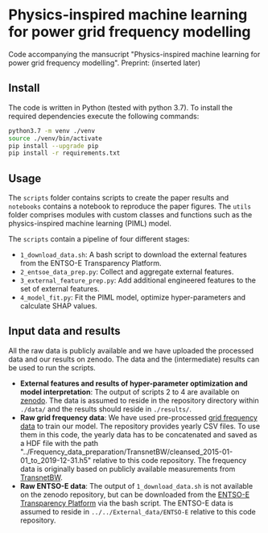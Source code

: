 # Physics-inspired machine learning for power grid frequency modelling

Code accompanying the mansucript "Physics-inspired machine learning for power grid frequency modelling".
Preprint: (inserted later)

## Install

The code is written in Python (tested with python 3.7). To install the required dependencies execute the following commands:

```bash
python3.7 -m venv ./venv
source ./venv/bin/activate
pip install --upgrade pip
pip install -r requirements.txt
```

## Usage

The `scripts` folder contains scripts to create the paper results and `notebooks` contains a notebook to reproduce the paper figures. The `utils` folder comprises modules with custom classes and functions such as the physics-inspired machine learning (PIML) model.

The `scripts` contain a pipeline of four different stages:

* `1_download_data.sh`: A bash script to download the external features from the ENTSO-E Transparency Platform.
* `2_entsoe_data_prep.py`: Collect and aggregate external features.
* `3_external_feature_prep.py`: Add additional engineered features to the set of external features.
* `4_model_fit.py`: Fit the PIML model, optimize hyper-parameters and calculate SHAP values.

## Input data and results

All the raw data is publicly available and we have uploaded the processed data and our results on zenodo. The data and the (intermediate) results can be used to run the scripts.

* **External features and results of hyper-parameter optimization and model interpretation**: The output of scripts 2 to 4 are available on [zenodo](https://zenodo.org/record/xxxx). The data is assumed to reside in the repository directory within `./data/` and the results should reside in `./results/`. 
* **Raw grid frequency data**: We have used pre-processed [grid frequency data](https://zenodo.org/record/5105820) to train our model. The repository provides yearly CSV files. To use them in this code, the yearly data has to be concatenated and saved as a HDF file with the path "../Frequency_data_preparation/TransnetBW/cleansed_2015-01-01_to_2019-12-31.h5" relative to this code repository. The frequency data is originally based on publicly available measurements from [TransnetBW](https://www.transnetbw.de/de/strommarkt/systemdienstleistungen/regelenergie-bedarf-und-abruf).
* **Raw ENTSO-E data**: The output of `1_download_data.sh` is not available on the zenodo repository, but can be downloaded from the [ENTSO-E Transparency Platform](transparency.entsoe.eu/) via the bash script. The ENTSO-E data is assumed to reside in `../../External_data/ENTSO-E` relative to this code repository.
